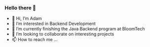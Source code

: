 ### Hello there 👋

- 👋 Hi, I’m Adam
- 👀 I’m interested in Backend Development
- 🌱 I’m currently finishing the Java Backend program at BloomTech
- 💞️ I’m looking to collaborate on interesting projects
- 📫 How to reach me ...

<!--
**aschrae6/aschrae6** is a ✨ _special_ ✨ repository because its `README.md` (this file) appears on your GitHub profile.

Here are some ideas to get you started:

- 🔭 I’m currently working on ...
- 🌱 I’m currently learning ...
- 👯 I’m looking to collaborate on ...
- 🤔 I’m looking for help with ...
- 💬 Ask me about ...
- 📫 How to reach me: ...
- 😄 Pronouns: ...
- ⚡ Fun fact: ...
-->
